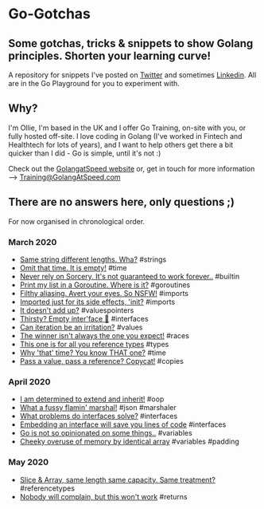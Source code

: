 # Go-Gotchas

## Some gotchas, tricks & snippets to show Golang principles. Shorten your learning curve!

A repository for snippets I've posted on [Twitter](https://twitter.com/GolangAtSpeed) and sometimes [Linkedin](https://www.linkedin.com/company/GolangAtSpeed/). All are in the Go Playground for you to experiment with.

## Why?

I'm Ollie, I'm based in the UK and I offer Go Training, on-site with you, or 
fully hosted off-site. I love coding in Golang (I've worked in Fintech and Healthtech for lots of years), and I want to help others get there a bit quicker than I did - Go is simple, until it's not :)

Check out the [GolangatSpeed website](https://golangatspeed.com) or, get in touch for more information --> Training@GolangAtSpeed.com

## There are no answers here, only questions ;)

For now organised in chronological order.

### March 2020

- [Same string different lengths. Wha?](https://play.golang.org/p/ujUnmx-LsWu) \#strings
- [Omit that time. It is empty!](https://play.golang.org/p/X9g27jPpFej) \#time
- [Never rely on Sorcery. It's not guaranteed to work forever..](https://play.golang.org/p/81LRVLTXk5L) \#builtin
- [Print my list in a Goroutine. Where is it?](https://play.golang.org/p/9TXTz-rgGBX) \#goroutines
- [Filthy aliasing. Avert your eyes. So NSFW!](https://play.golang.org/p/ZF-_djzT2P3) \#imports
- [Imported just for its side effects, 'init?](https://play.golang.org/p/01Jl4WAoI40) \#imports
- [It doesn't add up?](https://play.golang.org/p/S30PkUi_O7T) \#valuespointers
- [Thirsty? Empty inter'face :baby_bottle:](https://play.golang.org/p/z7V1Qv-mf2b) \#interfaces
- [Can iteration be an irritation?](https://play.golang.org/p/wgPgpzgHZAW) \#values
- [The winner isn't always the one you expect!](https://play.golang.org/p/XWTKv7Y04wt) \#races
- [This one is for all you reference types](https://play.golang.org/p/AzsVMTGca3t) \#types
- [Why 'that' time? You know THAT one?](https://play.golang.org/p/uTZHA5_-otO) \#time
- [Pass a value, pass a reference? Copycat!](https://play.golang.org/p/UjXFKuoikv3) \#copies

### April 2020

- [I am determined to extend and inherit!](https://play.golang.org/p/Eg06RbUM-Ym) \#oop
- [What a fussy flamin' marshal!](https://play.golang.org/p/DVqLfawKQsD) \#json \#marshaler
- [What problems do interfaces solve?](https://play.golang.org/p/BVdaxNA4tIg) \#interfaces
- [Embedding an interface will save you lines of code](https://play.golang.org/p/vVDAmeUF1gX) \#interfaces
- [Go is not so opinionated on some things..](https://play.golang.org/p/K2zJ_0XuCgD) \#variables
- [Cheeky overuse of memory by identical array](https://play.golang.org/p/ZyL1tftwhxW) \#variables \#padding


### May 2020

- [Slice & Array, same length same capacity. Same treatment?](https://play.golang.org/p/U838ZjZZYE7) \#referencetypes
- [Nobody will complain, but this won't work](https://play.golang.org/p/FXiCLKf-i_G) \#returns